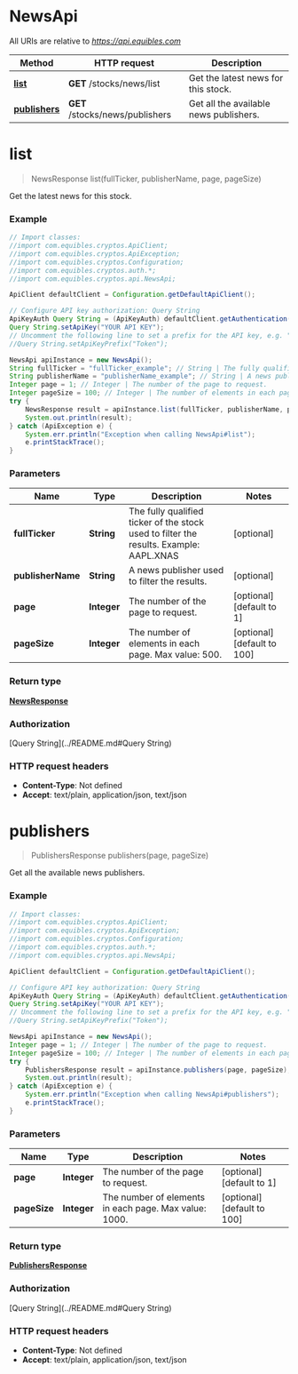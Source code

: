 # NewsApi

All URIs are relative to *https://api.equibles.com*

Method | HTTP request | Description
------------- | ------------- | -------------
[**list**](NewsApi.md#list) | **GET** /stocks/news/list | Get the latest news for this stock.
[**publishers**](NewsApi.md#publishers) | **GET** /stocks/news/publishers | Get all the available news publishers.

<a name="list"></a>
# **list**
> NewsResponse list(fullTicker, publisherName, page, pageSize)

Get the latest news for this stock.

### Example
```java
// Import classes:
//import com.equibles.cryptos.ApiClient;
//import com.equibles.cryptos.ApiException;
//import com.equibles.cryptos.Configuration;
//import com.equibles.cryptos.auth.*;
//import com.equibles.cryptos.api.NewsApi;

ApiClient defaultClient = Configuration.getDefaultApiClient();

// Configure API key authorization: Query String
ApiKeyAuth Query String = (ApiKeyAuth) defaultClient.getAuthentication("Query String");
Query String.setApiKey("YOUR API KEY");
// Uncomment the following line to set a prefix for the API key, e.g. "Token" (defaults to null)
//Query String.setApiKeyPrefix("Token");

NewsApi apiInstance = new NewsApi();
String fullTicker = "fullTicker_example"; // String | The fully qualified ticker of the stock used to filter the results. Example: AAPL.XNAS
String publisherName = "publisherName_example"; // String | A news publisher used to filter the results.
Integer page = 1; // Integer | The number of the page to request.
Integer pageSize = 100; // Integer | The number of elements in each page. Max value: 500.
try {
    NewsResponse result = apiInstance.list(fullTicker, publisherName, page, pageSize);
    System.out.println(result);
} catch (ApiException e) {
    System.err.println("Exception when calling NewsApi#list");
    e.printStackTrace();
}
```

### Parameters

Name | Type | Description  | Notes
------------- | ------------- | ------------- | -------------
 **fullTicker** | **String**| The fully qualified ticker of the stock used to filter the results. Example: AAPL.XNAS | [optional]
 **publisherName** | **String**| A news publisher used to filter the results. | [optional]
 **page** | **Integer**| The number of the page to request. | [optional] [default to 1]
 **pageSize** | **Integer**| The number of elements in each page. Max value: 500. | [optional] [default to 100]

### Return type

[**NewsResponse**](NewsResponse.md)

### Authorization

[Query String](../README.md#Query String)

### HTTP request headers

 - **Content-Type**: Not defined
 - **Accept**: text/plain, application/json, text/json

<a name="publishers"></a>
# **publishers**
> PublishersResponse publishers(page, pageSize)

Get all the available news publishers.

### Example
```java
// Import classes:
//import com.equibles.cryptos.ApiClient;
//import com.equibles.cryptos.ApiException;
//import com.equibles.cryptos.Configuration;
//import com.equibles.cryptos.auth.*;
//import com.equibles.cryptos.api.NewsApi;

ApiClient defaultClient = Configuration.getDefaultApiClient();

// Configure API key authorization: Query String
ApiKeyAuth Query String = (ApiKeyAuth) defaultClient.getAuthentication("Query String");
Query String.setApiKey("YOUR API KEY");
// Uncomment the following line to set a prefix for the API key, e.g. "Token" (defaults to null)
//Query String.setApiKeyPrefix("Token");

NewsApi apiInstance = new NewsApi();
Integer page = 1; // Integer | The number of the page to request.
Integer pageSize = 100; // Integer | The number of elements in each page. Max value: 1000.
try {
    PublishersResponse result = apiInstance.publishers(page, pageSize);
    System.out.println(result);
} catch (ApiException e) {
    System.err.println("Exception when calling NewsApi#publishers");
    e.printStackTrace();
}
```

### Parameters

Name | Type | Description  | Notes
------------- | ------------- | ------------- | -------------
 **page** | **Integer**| The number of the page to request. | [optional] [default to 1]
 **pageSize** | **Integer**| The number of elements in each page. Max value: 1000. | [optional] [default to 100]

### Return type

[**PublishersResponse**](PublishersResponse.md)

### Authorization

[Query String](../README.md#Query String)

### HTTP request headers

 - **Content-Type**: Not defined
 - **Accept**: text/plain, application/json, text/json

